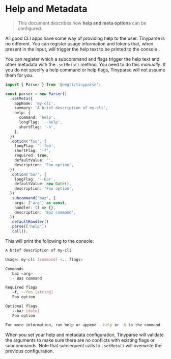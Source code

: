# Help and Metadata

> This document describes how **help and meta options** can be configured.

All good CLI apps have some way of providing help to the user. Tinyparse is no different. You can register usage information and tokens that, when present in the input, will trigger the help text to be printed to the console .

You can register which a subcommand and flags trigger the help text and other metadata with the `.setMeta()` method. You need to do this _manually_. If you do not specify a help command or help flags, Tinyparse will not assume them for you.

```ts
import { Parser } from '@eegli/tinyparse';

const parser = new Parser()
  .setMeta({
    appName: 'my-cli',
    summary: 'A brief description of my-cli',
    help: {
      command: 'help',
      longFlag: '--help',
      shortFlag: '-h',
    },
  })
  .option('foo', {
    longFlag: '--foo',
    shortFlag: '-f',
    required: true,
    defaultValue: '',
    description: 'Foo option',
  })
  .option('bar', {
    longFlag: '--bar',
    defaultValue: new Date(),
    description: 'Foo option',
  })
  .subcommand('baz', {
    args: ['arg'] as const,
    handler: () => {},
    description: 'Baz command',
  })
  .defaultHandler()
  .parse(['help'])
  .call();
```

This will print the following to the console:

```sh
A brief description of my-cli

Usage: my-cli [command] <...flags>

Commands
   baz <arg>
   - Baz command

Required flags
   -f, --foo [string]
   Foo option

Optional flags
   --bar [date]
   Foo option

For more information, run help or append --help or -h to the command
```

When you set your help and metadata configuration, Tinyparse will validate the arguments to make sure there are no conflicts with existing flags or subcommands. Note that subsequent calls to `.setMeta()` will overwrite the previous configuration.
